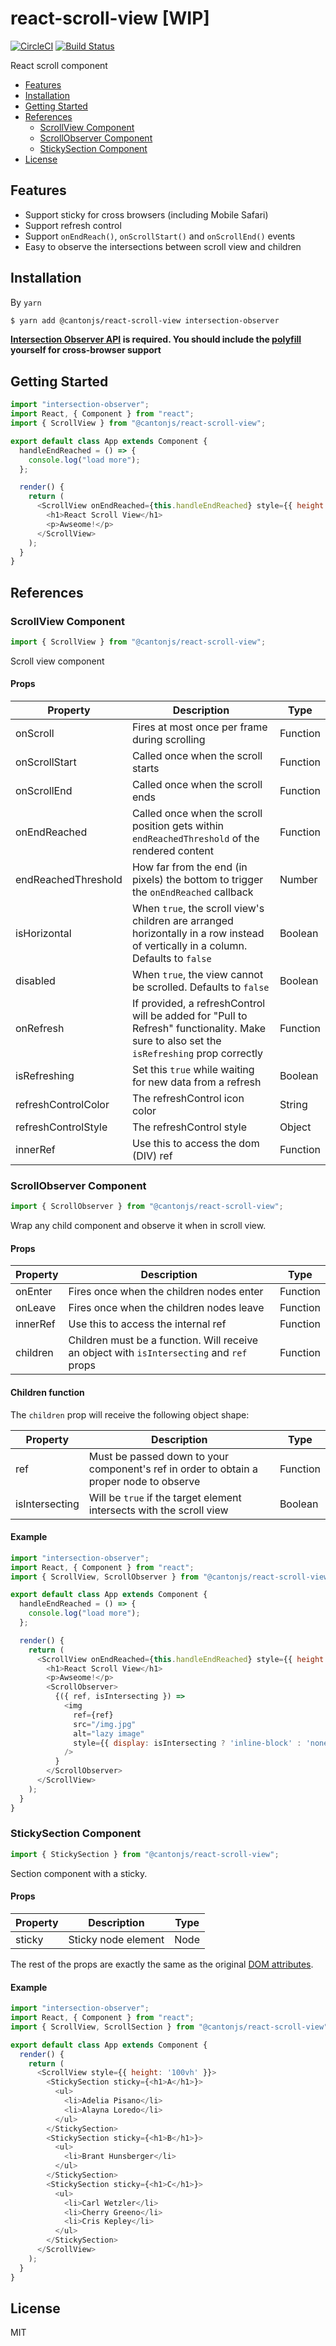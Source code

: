 # react-scroll-view [WIP]

[![CircleCI](https://circleci.com/gh/cantonjs/react-scroll-view.svg?style=shield)](https://circleci.com/gh/cantonjs/react-scroll-view)
[![Build Status](https://travis-ci.org/cantonjs/react-scroll-view.svg?branch=master)](https://travis-ci.org/cantonjs/react-scroll-view)

React scroll component

- [Features](#features)
- [Installation](#installation)
- [Getting Started](#getting-started)
- [References](#references)
  - [ScrollView Component](#scrollview-component)
  - [ScrollObserver Component](#scrollobserver-component)
  - [StickySection Component](#stickysection-component)
- [License](#license)

## Features

- Support sticky for cross browsers (including Mobile Safari)
- Support refresh control
- Support `onEndReach()`, `onScrollStart()` and `onScrollEnd()` events
- Easy to observe the intersections between scroll view and children

## Installation

By `yarn`

```bash
$ yarn add @cantonjs/react-scroll-view intersection-observer
```

**[Intersection Observer API](https://developer.mozilla.org/en-US/docs/Web/API/Intersection_Observer_API) is required. You should include the [polyfill](https://github.com/w3c/IntersectionObserver/tree/master/polyfill) yourself for cross-browser support**

## Getting Started

```js
import "intersection-observer";
import React, { Component } from "react";
import { ScrollView } from "@cantonjs/react-scroll-view";

export default class App extends Component {
  handleEndReached = () => {
    console.log("load more");
  };

  render() {
    return (
      <ScrollView onEndReached={this.handleEndReached} style={{ height: '100vh' }}>
        <h1>React Scroll View</h1>
        <p>Awseome!</p>
      </ScrollView>
    );
  }
}
```

## References

### ScrollView Component

```jsx
import { ScrollView } from "@cantonjs/react-scroll-view";
```

Scroll view component

#### Props

| Property            | Description                                                                                                                              | Type     |
| ------------------- | ---------------------------------------------------------------------------------------------------------------------------------------- | -------- |
| onScroll            | Fires at most once per frame during scrolling                                                                                            | Function |
| onScrollStart       | Called once when the scroll starts                                                                                                       | Function |
| onScrollEnd         | Called once when the scroll ends                                                                                                         | Function |
| onEndReached        | Called once when the scroll position gets within `endReachedThreshold` of the rendered content                                           | Function |
| endReachedThreshold | How far from the end (in pixels) the bottom to trigger the `onEndReached` callback                                                       | Number   |
| isHorizontal        | When `true`, the scroll view's children are arranged horizontally in a row instead of vertically in a column. Defaults to `false`        | Boolean  |
| disabled            | When `true`, the view cannot be scrolled. Defaults to `false`                                                                            | Boolean  |
| onRefresh           | If provided, a refreshControl will be added for "Pull to Refresh" functionality. Make sure to also set the `isRefreshing` prop correctly | Function |
| isRefreshing        | Set this `true` while waiting for new data from a refresh                                                                                | Boolean  |
| refreshControlColor | The refreshControl icon color                                                                                                            | String   |
| refreshControlStyle | The refreshControl style                                                                                                                 | Object   |
| innerRef            | Use this to access the dom (DIV) ref                                                                                                     | Function |

### ScrollObserver Component

```jsx
import { ScrollObserver } from "@cantonjs/react-scroll-view";
```

Wrap any child component and observe it when in scroll view.

#### Props

| Property | Description                                                                               | Type     |
| -------- | ----------------------------------------------------------------------------------------- | -------- |
| onEnter  | Fires once when the children nodes enter                                                  | Function |
| onLeave  | Fires once when the children nodes leave                                                  | Function |
| innerRef | Use this to access the internal ref                                                       | Function |
| children | Children must be a function. Will receive an object with `isIntersecting` and `ref` props | Function |

#### Children function

The `children` prop will receive the following object shape:

| Property       | Description                                                                             | Type     |
| -------------- | --------------------------------------------------------------------------------------- | -------- |
| ref            | Must be passed down to your component's ref in order to obtain a proper node to observe | Function |
| isIntersecting | Will be `true` if the target element intersects with the scroll view                    | Boolean  |

#### Example

```js
import "intersection-observer";
import React, { Component } from "react";
import { ScrollView, ScrollObserver } from "@cantonjs/react-scroll-view";

export default class App extends Component {
  handleEndReached = () => {
    console.log("load more");
  };

  render() {
    return (
      <ScrollView onEndReached={this.handleEndReached} style={{ height: '100vh' }}>
        <h1>React Scroll View</h1>
        <p>Awseome!</p>
        <ScrollObserver>
          {({ ref, isIntersecting }) =>
            <img
              ref={ref}
              src="/img.jpg"
              alt="lazy image"
              style={{ display: isIntersecting ? 'inline-block' : 'none' }}
            />
          }
        </ScrollObserver>
      </ScrollView>
    );
  }
}
```

### StickySection Component

```jsx
import { StickySection } from "@cantonjs/react-scroll-view";
```

Section component with a sticky.

#### Props

| Property | Description         | Type |
| -------- | ------------------- | ---- |
| sticky   | Sticky node element | Node |

The rest of the props are exactly the same as the original [DOM attributes](https://reactjs.org/docs/dom-elements.html#all-supported-html-attributes).

#### Example

```js
import "intersection-observer";
import React, { Component } from "react";
import { ScrollView, ScrollSection } from "@cantonjs/react-scroll-view";

export default class App extends Component {
  render() {
    return (
      <ScrollView style={{ height: '100vh' }}>
        <StickySection sticky={<h1>A</h1>}>
          <ul>
            <li>Adelia Pisano</li>
            <li>Alayna Loredo</li>
          </ul>
        </StickySection>
        <StickySection sticky={<h1>B</h1>}>
          <ul>
            <li>Brant Hunsberger</li>
          </ul>
        </StickySection>
        <StickySection sticky={<h1>C</h1>}>
          <ul>
            <li>Carl Wetzler</li>
            <li>Cherry Greeno</li>
            <li>Cris Kepley</li>
          </ul>
        </StickySection>
      </ScrollView>
    );
  }
}
```

## License

MIT
